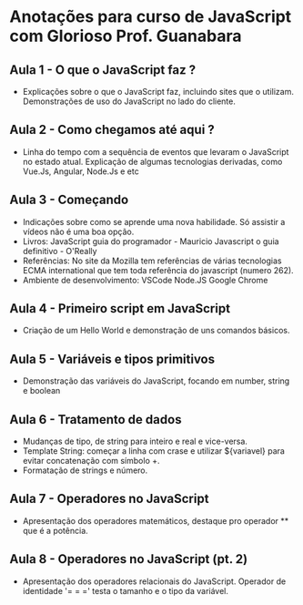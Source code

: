 # Anotações para curso de JavaScript com Glorioso Prof. Guanabara

## Aula 1 - O que o JavaScript faz ?
 - Explicações sobre o que o JavaScript faz, incluindo sites que o utilizam.
 Demonstrações de uso do JavaScript no lado do cliente.
 
## Aula 2 - Como chegamos até aqui ?
  - Linha do tempo com a sequência de eventos que levaram o JavaScript no
  estado atual. Explicação de algumas tecnologias derivadas, como Vue.Js, Angular,
  Node.Js e etc
  
## Aula 3 - Começando
 - Indicações sobre como se aprende uma nova habilidade. Só assistir a vídeos
 não é uma boa opção.
 - Livros: JavaScript guia do programador - Mauricio
   Javascript o guia definitivo - O'Really
 - Referências: No site da Mozilla tem referências de várias tecnologias
   ECMA international que tem toda referência do javascript (numero 262).
 - Ambiente de desenvolvimento: 
   VSCode
   Node.JS
   Google Chrome
   
## Aula 4 - Primeiro script em JavaScript
 - Criação de um Hello World e demonstração de uns comandos básicos.
 
## Aula 5 - Variáveis e tipos primitivos
 - Demonstração das variáveis do JavaScript, focando em number, string e boolean
 
## Aula 6 - Tratamento de dados
 - Mudanças de tipo, de string para inteiro e real e vice-versa.
 - Template String: começar a linha com crase e utilizar ${variavel} para evitar
 concatenação com símbolo +.
 - Formatação de strings e número.
 
## Aula 7 - Operadores no JavaScript
 - Apresentação dos operadores matemáticos, destaque pro operador ** que é a
   potência.
   
## Aula 8 - Operadores no JavaScript (pt. 2)
 - Apresentação dos operadores relacionais do JavaScript. Operador de identidade
 '= = =' testa o tamanho e o tipo da variável.
